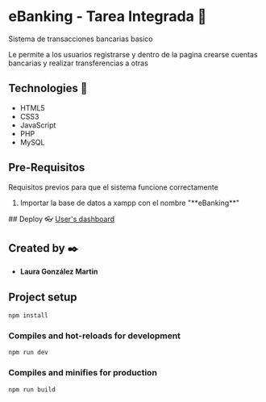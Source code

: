# eBanking - Tarea Integrada 🌟
<p>Sistema de transacciones bancarias basico</p>
<p>Le permite a los usuarios registrarse y dentro de la pagina crearse cuentas bancarias y realizar transferencias a otras</p>

## Technologies 🚀
<ul>
  <li>HTML5</li>
  <li>CSS3</li>
  <li>JavaScript</li>
  <li>PHP</li>
  <li>MySQL</li>
</ul>

## Pre-Requisitos
<p>Requisitos previos para que el sistema funcione correctamente</p>
<ol>
  <li>Importar la base de datos a xampp con el nombre "**eBanking**"</li>
</ol>
## Deploy 👓
<a href='https://dashboard-usuarios.netlify.app/'>User's dashboard</a>

## Created by ✒️
* **Laura González Martin**

## Project setup
```
npm install
```

### Compiles and hot-reloads for development
```
npm run dev
```

### Compiles and minifies for production
```
npm run build
```
